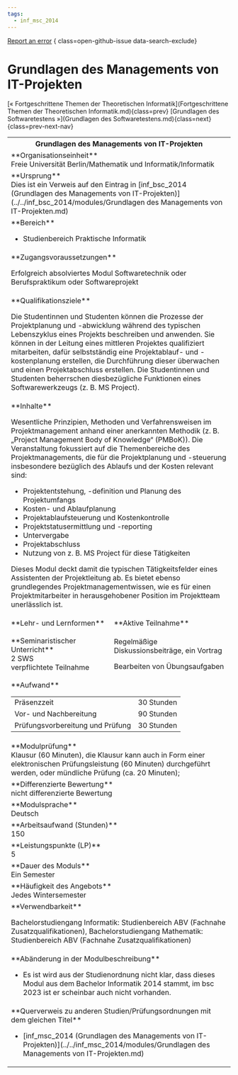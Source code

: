 ```yaml
---
tags:
  - inf_msc_2014
---
```

[Report an error](https://github.com/SGSSGene/FUB-SUP/issues/new?title=Error%20in%20%22Grundlagen%20des%20Managements%20von%20IT-Projekten%22&body=There%20seems%20to%20be%20an%20error%20in%20module%20%22Grundlagen%20des%20Managements%20von%20IT-Projekten%22%2E%0A%0A%3CDescribe%20here%20a%20slightly%20more%20detailed%20description%20of%20what%20is%20wrong%3E&labels=bug)
{ class=open-github-issue data-search-exclude}

# Grundlagen des Managements von IT-Projekten

[« Fortgeschrittene Themen der Theoretischen Informatik](Fortgeschrittene Themen der Theoretischen Informatik.md){class=prev}
[Grundlagen des Softwaretestens »](Grundlagen des Softwaretestens.md){class=next}
{class=prev-next-nav}

<table markdown id="moduledesc">
<tr markdown class="moduledesc_head"><th colspan="2">Grundlagen des Managements von IT-Projekten </th></tr>
<tr markdown><td colspan="2">**Organisationseinheit**   <br>Freie Universität Berlin/Mathematik und Informatik/Informatik</td></tr>
<tr markdown><td colspan="2">**Ursprung**<br>Dies ist ein Verweis auf den Eintrag in [inf_bsc_2014 (Grundlagen des Managements von IT-Projekten)](../../inf_bsc_2014/modules/Grundlagen des Managements von IT-Projekten.md)</td></tr>
<tr markdown><td colspan="2">**Bereich**<br>


- Studienbereich Praktische Informatik

</td></tr>

<tr markdown><td colspan="2">**Zugangsvoraussetzungen** <br>

Erfolgreich absolviertes Modul Softwaretechnik oder Berufspraktikum oder Softwareprojekt


</td></tr>
<tr markdown><td colspan="2">**Qualifikationsziele**    <br>

Die Studentinnen und Studenten können die Prozesse der Projektplanung und
-abwicklung während des typischen Lebenszyklus eines Projekts beschreiben
und anwenden. Sie können in der Leitung eines mittleren Projektes
qualifiziert mitarbeiten, dafür selbstständig eine Projektablauf- und
-kostenplanung erstellen, die Durchführung dieser überwachen und einen
Projektabschluss erstellen. Die Studentinnen und Studenten beherrschen
diesbezügliche Funktionen eines Softwarewerkzeugs (z. B. MS Project).


</td></tr>
<tr markdown><td colspan="2">**Inhalte**                <br>

Wesentliche Prinzipien, Methoden und Verfahrensweisen im Projektmanagement
anhand einer anerkannten Methodik (z. B. „Project Management Body of
Knowledge“ (PMBoK)). Die Veranstaltung fokussiert auf die Themenbereiche des
Projektmanagements, die für die Projektplanung und -steuerung insbesondere
bezüglich des Ablaufs und der Kosten relevant sind:

- Projektentstehung, -definition und Planung des Projektumfangs
- Kosten- und Ablaufplanung
- Projektablaufsteuerung und Kostenkontrolle
- Projektstatusermittlung und -reporting
- Untervergabe
- Projektabschluss
- Nutzung von z. B. MS Project für diese Tätigkeiten

Dieses Modul deckt damit die typischen
Tätigkeitsfelder eines Assistenten der Projektleitung ab. Es bietet ebenso
grundlegendes Projektmanagementwissen, wie es für einen Projektmitarbeiter
in herausgehobener Position im Projektteam unerlässlich ist.


</td></tr>

<tr markdown><td>**Lehr- und Lernformen**</td><td>**Aktive Teilnahme**</td></tr>
<tr markdown><td> **Seminaristischer Unterricht** <br>2 SWS <br> verpflichtete Teilnahme</td><td>

Regelmäßige Diskussionsbeiträge, ein Vortrag

Bearbeiten von Übungsaufgaben
</td></tr>
<tr markdown><td colspan="2">**Aufwand**                <br>
<table class="aufwand_table">
<tr><td>Präsenzzeit</td><td>30 Stunden</td></tr>
<tr><td>Vor- und Nachbereitung</td><td>90 Stunden</td></tr>
<tr><td>Prüfungsvorbereitung und Prüfung</td><td>30 Stunden</td></tr>
</table>

</td></tr>
<tr markdown><td colspan="2">**Modulprüfung**             <br>Klausur (60 Minuten), die Klausur kann auch in Form einer elektronischen
Prüfungsleistung (60 Minuten) durchgeführt werden, oder mündliche Prüfung
(ca. 20 Minuten);


</td></tr>
<tr markdown><td colspan="2">**Differenzierte Bewertung** <br>nicht differenzierte Bewertung

</td></tr>
<tr markdown><td colspan="2">**Modulsprache**             <br>Deutsch</td></tr>
<tr markdown><td colspan="2">**Arbeitsaufwand (Stunden)** <br>150</td></tr>
<tr markdown><td colspan="2">**Leistungspunkte (LP)**     <br>5</td></tr>
<tr markdown><td colspan="2">**Dauer des Moduls**         <br>Ein Semester</td></tr>
<tr markdown><td colspan="2">**Häufigkeit des Angebots**  <br>Jedes Wintersemester</td></tr>
<tr markdown><td colspan="2">**Verwendbarkeit**           <br>

Bachelorstudiengang Informatik: Studienbereich ABV (Fachnahe
Zusatzqualifikationen), Bachelorstudiengang Mathematik: Studienbereich ABV
(Fachnahe Zusatzqualifikationen)


</td></tr>
<tr markdown><td colspan="2">**Abänderung in der Modulbeschreibung**<br>


- Es ist wird aus der Studienordnung nicht klar, dass dieses Modul aus dem Bachelor Informatik 2014 stammt, im bsc 2023 ist er scheinbar auch nicht vorhanden.

</td></tr>

<tr markdown><td colspan="2">**Querverweis zu anderen Studien/Prüfungsordnungen mit dem gleichen Titel**<br>


- [inf_msc_2014 (Grundlagen des Managements von IT-Projekten)](../../inf_msc_2014/modules/Grundlagen des Managements von IT-Projekten.md)

</td></tr>

</table>
